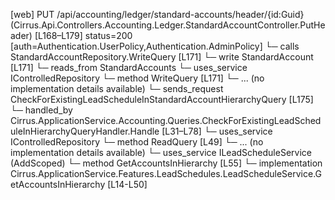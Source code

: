 [web] PUT /api/accounting/ledger/standard-accounts/header/{id:Guid}  (Cirrus.Api.Controllers.Accounting.Ledger.StandardAccountController.PutHeader)  [L168–L179] status=200 [auth=Authentication.UserPolicy,Authentication.AdminPolicy]
  └─ calls StandardAccountRepository.WriteQuery [L171]
  └─ write StandardAccount [L171]
    └─ reads_from StandardAccounts
  └─ uses_service IControlledRepository<StandardAccount>
    └─ method WriteQuery [L171]
      └─ ... (no implementation details available)
  └─ sends_request CheckForExistingLeadScheduleInStandardAccountHierarchyQuery [L175]
    └─ handled_by Cirrus.ApplicationService.Accounting.Queries.CheckForExistingLeadScheduleInHierarchyQueryHandler.Handle [L31–L78]
      └─ uses_service IControlledRepository<StandardAccount>
        └─ method ReadQuery [L49]
          └─ ... (no implementation details available)
      └─ uses_service ILeadScheduleService (AddScoped)
        └─ method GetAccountsInHierarchy [L55]
          └─ implementation Cirrus.ApplicationService.Features.LeadSchedules.LeadScheduleService.GetAccountsInHierarchy [L14-L50]

